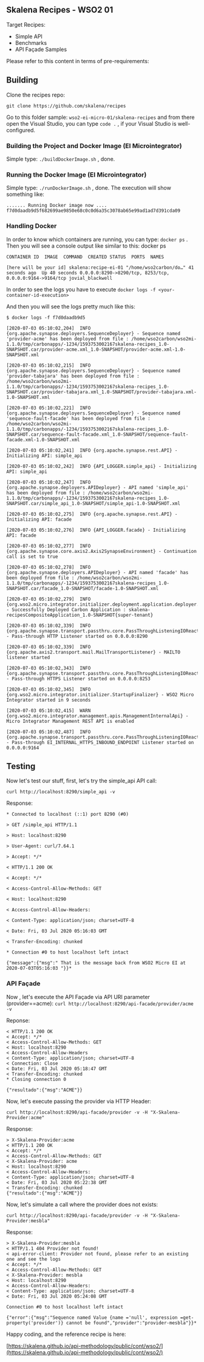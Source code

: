 ## Skalena Recipes - WSO2 01

Target Recipes:
* Simple API
* Benchmarks
* API Façade Samples 

Please refer to this content in terms of pre-requirements: 

## Building

Clone the recipes repo:

    git clone https://github.com/skalena/recipes

Go to this folder sample: `wso2-ei-micro-01/skalena-recipes` and from there open the Visual Studio, you can type `code .` , if your Visual Studio is well-configured.

### Building the Project and Docker Image (EI Microintegrator)

Simple type: `./buildDockerImage.sh`  , done. 

### Running the Docker Image  (EI Microintegrator)

Simple type: `./runDockerImage.sh`  , done. 
The execution will show something like:

    ....... Running Docker image now ....
    f7d0daadb9d5f682699ae9850e68c0c0d6a35c3078ab65e99ad1ad7d391cda09

### Handling Docker

In order to know which containers are running, you can type: `docker ps` .  Then you will see a console output like similar to this:
docker ps

    CONTAINER ID  IMAGE  COMMAND  CREATED STATUS  PORTS  NAMES
    
    [here will be your id] skalena:recipe-ei-01 "/home/wso2carbon/do…" 41 seconds ago  Up 40 seconds 0.0.0.0:8290->8290/tcp, 8253/tcp, 0.0.0.0:9164->9164/tcp jovial_blackwell

In order to see the logs you have to execute `docker logs -f <your-container-id-execution>` 

And then you will see the logs pretty much like this: 

    $ docker logs -f f7d0daadb9d5
    
    [2020-07-03 05:10:02,204]  INFO {org.apache.synapse.deployers.SequenceDeployer} - Sequence named 'provider-acme' has been deployed from file : /home/wso2carbon/wso2mi-1.1.0/tmp/carbonapps/-1234/1593753002167skalena-recipes_1.0-SNAPSHOT.car/provider-acme.xml_1.0-SNAPSHOT/provider-acme.xml-1.0-SNAPSHOT.xml
    
    [2020-07-03 05:10:02,215]  INFO {org.apache.synapse.deployers.SequenceDeployer} - Sequence named 'provider-tabajara' has been deployed from file : /home/wso2carbon/wso2mi-1.1.0/tmp/carbonapps/-1234/1593753002167skalena-recipes_1.0-SNAPSHOT.car/provider-tabajara.xml_1.0-SNAPSHOT/provider-tabajara.xml-1.0-SNAPSHOT.xml
    
    [2020-07-03 05:10:02,221]  INFO {org.apache.synapse.deployers.SequenceDeployer} - Sequence named 'sequence-fault-facade' has been deployed from file : /home/wso2carbon/wso2mi-1.1.0/tmp/carbonapps/-1234/1593753002167skalena-recipes_1.0-SNAPSHOT.car/sequence-fault-facade.xml_1.0-SNAPSHOT/sequence-fault-facade.xml-1.0-SNAPSHOT.xml
    
    [2020-07-03 05:10:02,241]  INFO {org.apache.synapse.rest.API} - Initializing API: simple_api
    
    [2020-07-03 05:10:02,242]  INFO {API_LOGGER.simple_api} - Initializing API: simple_api
    
    [2020-07-03 05:10:02,247]  INFO {org.apache.synapse.deployers.APIDeployer} - API named 'simple_api' has been deployed from file : /home/wso2carbon/wso2mi-1.1.0/tmp/carbonapps/-1234/1593753002167skalena-recipes_1.0-SNAPSHOT.car/simple_api_1.0-SNAPSHOT/simple_api-1.0-SNAPSHOT.xml
    
    [2020-07-03 05:10:02,275]  INFO {org.apache.synapse.rest.API} - Initializing API: facade
    
    [2020-07-03 05:10:02,276]  INFO {API_LOGGER.facade} - Initializing API: facade
    
    [2020-07-03 05:10:02,277]  INFO {org.apache.synapse.core.axis2.Axis2SynapseEnvironment} - Continuation call is set to true
    
    [2020-07-03 05:10:02,278]  INFO {org.apache.synapse.deployers.APIDeployer} - API named 'facade' has been deployed from file : /home/wso2carbon/wso2mi-1.1.0/tmp/carbonapps/-1234/1593753002167skalena-recipes_1.0-SNAPSHOT.car/facade_1.0-SNAPSHOT/facade-1.0-SNAPSHOT.xml
    
    [2020-07-03 05:10:02,279]  INFO {org.wso2.micro.integrator.initializer.deployment.application.deployer.CAppDeploymentManager} - Successfully Deployed Carbon Application : skalena-recipesCompositeApplication_1.0-SNAPSHOT{super-tenant}
    
    [2020-07-03 05:10:02,339]  INFO {org.apache.synapse.transport.passthru.core.PassThroughListeningIOReactorManager} - Pass-through HTTP Listener started on 0.0.0.0:8290
    
    [2020-07-03 05:10:02,339]  INFO {org.apache.axis2.transport.mail.MailTransportListener} - MAILTO listener started
    
    [2020-07-03 05:10:02,343]  INFO {org.apache.synapse.transport.passthru.core.PassThroughListeningIOReactorManager} - Pass-through HTTPS Listener started on 0.0.0.0:8253
    
    [2020-07-03 05:10:02,345]  INFO {org.wso2.micro.integrator.initializer.StartupFinalizer} - WSO2 Micro Integrator started in 9 seconds
    
    [2020-07-03 05:10:02,415]  WARN {org.wso2.micro.integrator.management.apis.ManagementInternalApi} - Micro Integrator Management REST API is enabled
    
    [2020-07-03 05:10:02,487]  INFO {org.apache.synapse.transport.passthru.core.PassThroughListeningIOReactorManager} - Pass-through EI_INTERNAL_HTTPS_INBOUND_ENDPOINT Listener started on 0.0.0.0:9164

## Testing

Now let's test our stuff,  first, let's try the simple_api API call: 

    curl http://localhost:8290/simple_api -v 

Response:
    
    * Connected to localhost (::1) port 8290 (#0)
    
    > GET /simple_api HTTP/1.1
    
    > Host: localhost:8290
    
    > User-Agent: curl/7.64.1
    
    > Accept: */*
 
    < HTTP/1.1 200 OK
    
    < Accept: */*
    
    < Access-Control-Allow-Methods: GET
    
    < Host: localhost:8290
    
    < Access-Control-Allow-Headers:
    
    < Content-Type: application/json; charset=UTF-8
    
    < Date: Fri, 03 Jul 2020 05:16:03 GMT
    
    < Transfer-Encoding: chunked
    
    * Connection #0 to host localhost left intact
    
    {"message":{"msg":" That is the message back from WSO2 Micro EI at 2020-07-03T05:16:03 "}}* 

### API Façade

Now , let's execute the API Façade via API URI parameter (provider==acme): `curl http://localhost:8290/api-facade/provider/acme -v`

Reponse: 

    < HTTP/1.1 200 OK
    < Accept: */*   
    < Access-Control-Allow-Methods: GET   
    < Host: localhost:8290   
    < Access-Control-Allow-Headers    
    < Content-Type: application/json; charset=UTF-8   
    < Connection: Close   
    < Date: Fri, 03 Jul 2020 05:18:47 GMT  
    < Transfer-Encoding: chunked
    * Closing connection 0
    
    {"resultado":{"msg":"ACME"}}

Now, let's execute passing the provider via HTTP Header: 

    curl http://localhost:8290/api-facade/provider -v -H "X-Skalena-Provider:acme"

Response: 

    > X-Skalena-Provider:acme
    < HTTP/1.1 200 OK
    < Accept: */*
    < Access-Control-Allow-Methods: GET
    < X-Skalena-Provider: acme
    < Host: localhost:8290
    < Access-Control-Allow-Headers:
    < Content-Type: application/json; charset=UTF-8
    < Date: Fri, 03 Jul 2020 05:22:38 GMT
    < Transfer-Encoding: chunked
    {"resultado":{"msg":"ACME"}}

Now, let's simulate a call where the provider does not exists:

    curl http://localhost:8290/api-facade/provider -v -H "X-Skalena-Provider:mesbla"

Response: 

    > X-Skalena-Provider:mesbla
    < HTTP/1.1 404 Provider not found!
    < api-error-client: Provider not found, please refer to an existing one and see the logs
    < Accept: */*
    < Access-Control-Allow-Methods: GET
    < X-Skalena-Provider: mesbla
    < Host: localhost:8290
    < Access-Control-Allow-Headers:
    < Content-Type: application/json; charset=UTF-8
    < Date: Fri, 03 Jul 2020 05:24:08 GMT
    
    Connection #0 to host localhost left intact
    
    {"error":{"msg":"Sequence named Value {name ='null', expression =get-property('provider')} cannot be found","provider":"provider-mesbla"}}* 

Happy coding, and the reference recipe is here: 

[https://skalena.github.io/api-methodology/public/cont/wso2/](https://skalena.github.io/api-methodology/public/cont/wso2/)